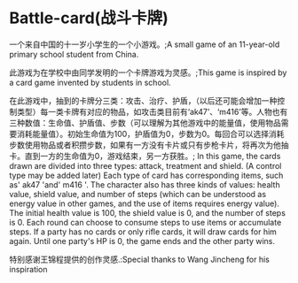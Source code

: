 # Battle-card(战斗卡牌)
一个来自中国的十一岁小学生的一个小游戏。;A small game of an 11-year-old primary school student from China.

此游戏为在学校中由同学发明的一个卡牌游戏为灵感。;This game is inspired by a card game invented by students in school.

在此游戏中，抽到的卡牌分三类：攻击、治疗、护盾，（以后还可能会增加一种控制类型）每一类卡牌有对应的物品，如攻击类目前有‘ak47’、‘m416’等。人物也有三种数值：生命值、护盾值、步数（可以理解为其他游戏中的能量值，使用物品需要消耗能量值）。初始生命值为100，护盾值为0，步数为0。每回合可以选择消耗步数使用物品或者积攒步数，如果有一方没有卡片或只有步枪卡片，将再次为他抽卡。直到一方的生命值为0，游戏结束，另一方获胜。;
In this game, the cards drawn are divided into three types: attack, treatment and shield. (A control type may be added later) Each type of card has corresponding items, such as' ak47 'and' m416 '. The character also has three kinds of values: health value, shield value, and number of steps (which can be understood as energy value in other games, and the use of items requires energy value). The initial health value is 100, the shield value is 0, and the number of steps is 0. Each round can choose to consume steps to use items or accumulate steps. If a party has no cards or only rifle cards, it will draw cards for him again. Until one party's HP is 0, the game ends and the other party wins.

特别感谢王锦程提供的创作灵感.:Special thanks to Wang Jincheng for his inspiration

